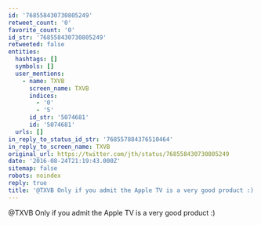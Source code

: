 ```yaml
---
id: '768558430730805249'
retweet_count: '0'
favorite_count: '0'
id_str: '768558430730805249'
retweeted: false
entities:
  hashtags: []
  symbols: []
  user_mentions:
    - name: TXVB
      screen_name: TXVB
      indices:
        - '0'
        - '5'
      id_str: '5074681'
      id: '5074681'
  urls: []
in_reply_to_status_id_str: '768557884376510464'
in_reply_to_screen_name: TXVB
original_url: https://twitter.com/jth/status/768558430730805249
date: '2016-08-24T21:19:43.000Z'
sitemap: false
robots: noindex
reply: true
title: '@TXVB Only if you admit the Apple TV is a very good product :)'
---
```


@TXVB Only if you admit the Apple TV is a very good product :)